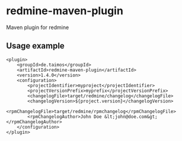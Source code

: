 # redmine-maven-plugin

Maven plugin for redmine

## Usage example

	<plugin>
		<groupId>de.taimos</groupId>
		<artifactId>redmine-maven-plugin</artifactId>
		<version>1.4.0</version>
		<configuration>
			<projectIdentifier>myproject</projectIdentifier>
			<projectVersionPrefix>myprefix</projectVersionPrefix>
			<changelogFile>target/redmine/changelog</changelogFile>
			<changelogVersion>${project.version}</changelogVersion>
			<rpmChangelogFile>target/redmine/rpmchangelog</rpmChangelogFile>
			<rpmChangelogAuthor>John Doe &lt;john@doe.com&gt;</rpmChangelogAuthor>
		</configuration>
	</plugin>

